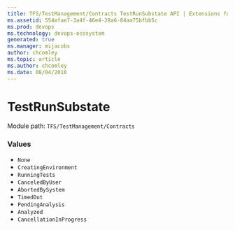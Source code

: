 ```yaml
---
title: TFS/TestManagement/Contracts TestRunSubstate API | Extensions for Azure DevOps Services
ms.assetid: 554efae7-3a4f-46e4-28a6-84aa75bfbb5c
ms.prod: devops
ms.technology: devops-ecosystem
generated: true
ms.manager: mijacobs
author: chcomley
ms.topic: article
ms.author: chcomley
ms.date: 08/04/2016
---
```


# TestRunSubstate

Module path: `TFS/TestManagement/Contracts`

### Values

* `None` 
* `CreatingEnvironment` 
* `RunningTests` 
* `CanceledByUser` 
* `AbortedBySystem` 
* `TimedOut` 
* `PendingAnalysis` 
* `Analyzed` 
* `CancellationInProgress` 
